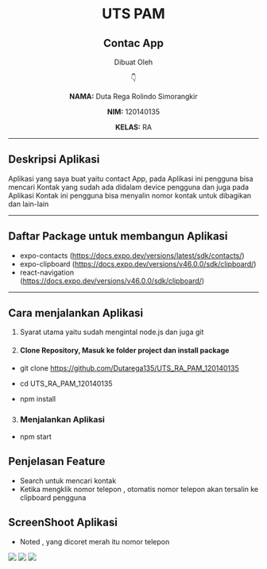 <h1 align=center>UTS PAM</h1>

<h2 align=center>Contac App</h2>

<p align=center>Dibuat Oleh</p>
<p align=center>👇</p>

<p align=center><span><b>NAMA:</b></span> Duta Rega Rolindo Simorangkir</p>
<p align=center><span><b>NIM:</b></span> 120140135</p>
<p align=center><span><b>KELAS:</b></span> RA</p>

<HR>

## Deskripsi Aplikasi

<p>Aplikasi yang saya buat yaitu contact App, pada Aplikasi ini pengguna bisa mencari Kontak yang sudah ada didalam device pengguna dan juga pada Aplikasi Kontak ini pengguna bisa menyalin nomor kontak untuk dibagikan dan lain-lain</p>

<HR>

## Daftar Package untuk membangun Aplikasi

- expo-contacts (<a href="https://www.pygame.org/news">https://docs.expo.dev/versions/latest/sdk/contacts/</a>)
- expo-clipboard (<a href="https://www.pygame.org/news">https://docs.expo.dev/versions/v46.0.0/sdk/clipboard/</a>)
- react-navigation (<a href="https://www.pygame.org/news">https://docs.expo.dev/versions/v46.0.0/sdk/clipboard/</a>)

<hr>

## Cara menjalankan Aplikasi

1) Syarat utama yaitu sudah mengintal node.js dan juga git

2) #### Clone Repository, Masuk ke folder project dan install package

- git clone https://github.com/Dutarega135/UTS_RA_PAM_120140135

- cd UTS_RA_PAM_120140135

- npm install

3) ### Menjalankan Aplikasi

- npm start

## Penjelasan Feature

- Search untuk mencari kontak
- Ketika mengklik nomor telepon , otomatis nomor telepon akan tersalin ke clipboard pengguna

## ScreenShoot Aplikasi

- Noted , yang dicoret merah itu nomor telepon

<img src="./assets/img/ssduta1.jpeg">
<img src="./assets/img/ssduta3.jpeg">
<img src="./assets/img/ssduta2.jpeg">

